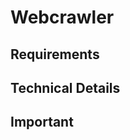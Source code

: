 <!-- TITLE: Webcrawler -->
<!-- SUBTITLE: A quick summary of Webcrawler -->

# Webcrawler
## Requirements

## Technical Details

## Important